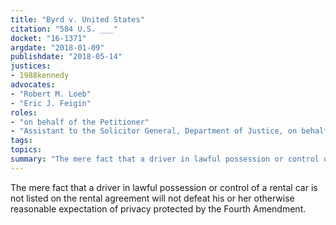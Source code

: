 ```yaml
---
title: "Byrd v. United States"
citation: "584 U.S. ___"
docket: "16-1371"
argdate: "2018-01-09"
publishdate: "2018-05-14"
justices:
- 1988kennedy
advocates:
- "Robert M. Loeb"
- "Eric J. Feigin"
roles:
- "on behalf of the Petitioner"
- "Assistant to the Solicitor General, Department of Justice, on behalf of the Respondent"
tags:
topics:
summary: "The mere fact that a driver in lawful possession or control of a rental car is not listed on the rental agreement will not defeat his or her otherwise reasonable expectation of privacy protected by the Fourth Amendment."
---
```

The mere fact that a driver in lawful possession or control of a rental car is not listed on the rental agreement will not defeat his or her otherwise reasonable expectation of privacy protected by the Fourth Amendment.


